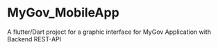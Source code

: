 # MyGov_MobileApp
A flutter/Dart project for a graphic interface for MyGov Application with Backend REST-API
